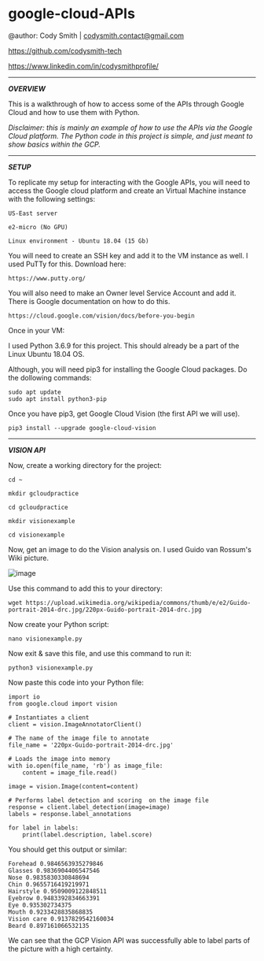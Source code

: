 # google-cloud-APIs

@author: Cody Smith | codysmith.contact@gmail.com

https://github.com/codysmith-tech

https://www.linkedin.com/in/codysmithprofile/

------------------------
***OVERVIEW***

This is a walkthrough of how to access some of the APIs through Google Cloud and how to use them with Python.

_Disclaimer: this is mainly an example of how to use the APIs via the Google Cloud platform. The Python code in this project is simple, and just meant to show basics within the GCP._

------------------------
***SETUP***

To replicate my setup for interacting with the Google APIs, you will need to access the Google cloud platform and create an Virtual Machine instance with the following settings:

    US-East server

    e2-micro (No GPU)

    Linux environment - Ubuntu 18.04 (15 Gb)

You will need to create an SSH key and add it to the VM instance as well. I used PuTTy for this. Download here:

    https://www.putty.org/
  
You will also need to make an Owner level Service Account and add it. There is Google documentation on how to do this.

    https://cloud.google.com/vision/docs/before-you-begin

Once in your VM:

I used Python 3.6.9 for this project. This should already be a part of the Linux Ubuntu 18.04 OS.

Although, you will need pip3 for installing the Google Cloud packages. Do the dollowing commands:

    sudo apt update
    sudo apt install python3-pip
        
Once you have pip3, get Google Cloud Vision (the first API we will use).

    pip3 install --upgrade google-cloud-vision
        
------------------------
***VISION API***

Now, create a working directory for the project:

    cd ~

    mkdir gcloudpractice

    cd gcloudpractice

    mkdir visionexample

    cd visionexample
        
Now, get an image to do the Vision analysis on. I used Guido van Rossum's Wiki picture.

![image](https://user-images.githubusercontent.com/58944210/147609070-15377240-0693-4bf0-9919-0d638dd1215a.png)


Use this command to add this to your directory:

    wget https://upload.wikimedia.org/wikipedia/commons/thumb/e/e2/Guido-portrait-2014-drc.jpg/220px-Guido-portrait-2014-drc.jpg
        
Now create your Python script:

    nano visionexample.py
    
Now exit & save this file, and use this command to run it:

    python3 visionexample.py

Now paste this code into your Python file:

    import io
    from google.cloud import vision

    # Instantiates a client
    client = vision.ImageAnnotatorClient()

    # The name of the image file to annotate
    file_name = '220px-Guido-portrait-2014-drc.jpg'

    # Loads the image into memory
    with io.open(file_name, 'rb') as image_file:
        content = image_file.read()

    image = vision.Image(content=content)

    # Performs label detection and scoring  on the image file
    response = client.label_detection(image=image)
    labels = response.label_annotations

    for label in labels:
        print(label.description, label.score)

You should get this output or similar:

    Forehead 0.9846563935279846
    Glasses 0.9836904406547546
    Nose 0.9835830330848694
    Chin 0.9655716419219971
    Hairstyle 0.9509009122848511
    Eyebrow 0.9483392834663391
    Eye 0.935302734375
    Mouth 0.9233428835868835
    Vision care 0.9137829542160034
    Beard 0.897161066532135

We can see that the GCP Vision API was successfully able to label parts of the picture with a high certainty.
